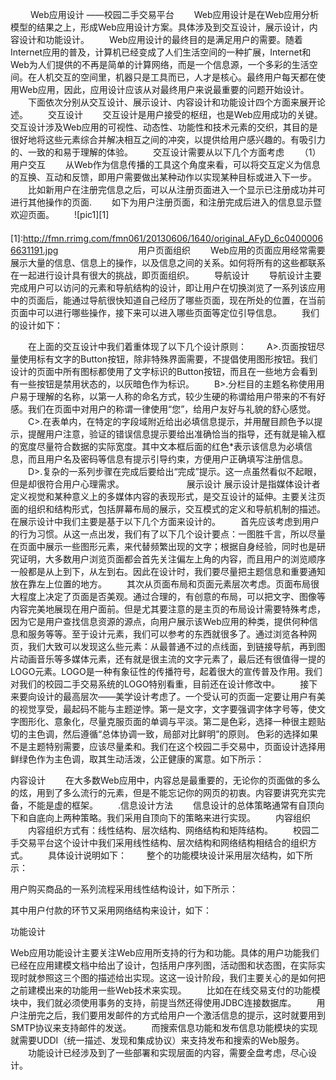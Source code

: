 　　                                   Web应用设计
                                       ——校园二手交易平台
　　Web应用设计是在Web应用分析模型的结果之上，形成Web应用设计方案。具体涉及到交互设计，展示设计，内容设计和功能设计。
　　Web应用设计的最终目的是满足用户的需要。随着Internet应用的普及，计算机已经变成了人们生活空间的一种扩展，Internet和Web为人们提供的不再是简单的计算网络，而是一个信息源，一个多彩的生活空间。在人机交互的空间里，机器只是工具而已，人才是核心。最终用户每天都在使用Web应用，因此，应用设计应该从对最终用户来说最重要的问题开始设计。
　　下面依次分别从交互设计、展示设计、内容设计和功能设计四个方面来展开论述。
　　交互设计
　　交互设计是用户接受的枢纽，也是Web应用成功的关键。交互设计涉及Web应用的可视性、动态性、功能性和技术元素的交织，其目的是很好地将这些元素综合并解决相互之间的冲突，以提供给用户感兴趣的。有吸引力的、一致的和易于理解的体验。
　　交互设计需要从以下几个方面考虑
　　（1） 用户交互
　　从Web作为信息传播的工具这个角度来看，可以将交互定义为信息的互换、互动和反馈，即用户需要做出某种动作以实现某种目标或进入下一步。
　　比如新用户在注册完信息之后，可以从注册页面进入一个显示已注册成功并可进行其他操作的页面.
　　如下为用户注册页面，和注册完成后进入的信息显示暨欢迎页面。
　　![pic1][1]
　　[1]:http://fmn.rrimg.com/fmn061/20130606/1640/original_AFyD_6c04000066631191.jpg
　　
　　
　　
　　用户页面组织
　　Web应用的页面应用经常需要展示大量的信息、信息上的操作，以及信息之间的关系。如何将所有的这些都联系在一起进行设计具有很大的挑战，即页面组织。
　　导航设计
　　导航设计主要完成用户可以访问的元素和导航结构的设计，即让用户在切换浏览了一系列该应用中的页面后，能通过导航很快知道自己经历了哪些页面，现在所处的位置，在当前页面中可以进行哪些操作，接下来可以进入哪些页面等定位引导信息。
　　我们的设计如下：

　　在上面的交互设计中我们着重体现了以下几个设计原则：
　　A>.页面按钮尽量使用标有文字的Button按钮，除非特殊界面需要，不提倡使用图形按钮。我们设计的页面中所有图标都使用了文字标识的Button按钮，而且在一些地方会看到有一些按钮是禁用状态的，以灰暗色作为标识。
　　B>.分栏目的主题名称使用用户易于理解的名称，以第一人称的命名方式，较少生硬的称谓给用户带来的不有好感。我们在页面中对用户的称谓一律使用“您”，给用户友好与礼貌的舒心感觉。
　　C>.在表单内，在特定的字段域附近给出必填信息提示，并用醒目颜色予以提示，提醒用户注意，验证的错误信息提示要给出准确恰当的指导，还有就是输入框的宽度尽量符合数据的实际宽度。其中文本框后面的红色*表示该信息为必填信息，而且用户名及密码等信息有提示引导约束，方便用户正确填写注册信息。
　　D>.复杂的一系列步骤在完成后要给出“完成”提示。这一点虽然看似不起眼，但是却很符合用户心理需求。
　　
　　
　　
展示设计
展示设计是指媒体设计者定义视觉和某种意义上的多媒体内容的表现形式，是交互设计的延伸。主要关注页面的组织和结构形式，包括屏幕布局的展示，交互模式的定义和导航机制的描述。在展示设计中我们主要是基于以下几个方面来设计的。
　　首先应该考虑到用户的行为习惯。从这一点出发，我们有了以下几个设计要点：一图胜千言，所以尽量在页面中展示一些图形元素，来代替频繁出现的文字；根据自身经验，同时也是研究证明，大多数用户浏览页面都会首先关注偏左上角的内容，而且用户的浏览顺序一般都是从上到下，从左到右。因此在设计时，我们要尽量把主题信息和重要通知放在靠左上位置的地方。
　　其次从页面布局和页面元素层次考虑。页面布局很大程度上决定了页面是否美观。通过合理的，有创意的布局，可以把文字、图像等内容完美地展现在用户面前。但是尤其要注意的是主页的布局设计需要特殊考虑，因为它是用户查找信息资源的源点，向用户展示该Web应用的种类，提供何种信息和服务等等。至于设计元素，我们可以参考的东西就很多了。通过浏览各种网页，我们大致可以发现这么些元素：从最普通不过的点线面，到链接导航，再到图片动画音乐等多媒体元素，还有就是很主流的文字元素了，最后还有很值得一提的LOGO元素。LOGO是一种有象征性的传播符号，起着很大的宣传普及作用。我们对我们的校园二手交易系统的LOGO特别看重，目前还在设计修改中。
　　接下来要向设计的最高层次——美学设计考虑了。一个受认可的页面一定要让用户有美的视觉享受，最起码不能与主题逆悖。第一是文字，文字要强调字体字号等，使文字图形化、意象化，尽量克服页面的单调与平淡。第二是色彩，选择一种很主题贴切的主色调，然后遵循“总体协调一致，局部对比鲜明”的原则。
色彩的选择如果不是主题特别需要，应该尽量柔和。我们在这个校园二手交易中，页面设计选择用鲜绿色作为主色调，取其生动活泼，公正健康的寓意。如下所示：

内容设计
　　在大多数Web应用中，内容总是最重要的，无论你的页面做的多么的炫，用到了多么流行的元素，但是不能忘记你的网页的初衷。内容要讲究充实完备，不能是虚的框架。
　　.信息设计方法
　　信息设计的总体策略通常有自顶向下和自底向上两种策略。我们采用自顶向下的策略来进行实现。
　　内容组织
　　内容组织方式有：线性结构、层次结构、网络结构和矩阵结构。
　　校园二手交易平台这个设计中我们采用线性结构、层次结构和网络结构相结合的组织方式。
　　具体设计说明如下：
　　整个的功能模块设计采用层次结构，如下所示：
　　
　　

















用户购买商品的一系列流程采用线性结构设计，如下所示：

         




















其中用户付款的环节又采用网络结构来设计，如下：













功能设计


 Web应用功能设计主要关注Web应用所支持的行为和功能。具体的用户功能我们已经在应用建模文档中给出了设计，包括用户序列图，活动图和状态图，在实际实现时就参照这三个图的描述给出实现。这这一设计阶段，我们主要关心的是如何把之前建模出来的功能用一些Web技术来实现。
　　比如在在线交易支付的功能模块中，我们就必须使用事务的支持，前提当然还得使用JDBC连接数据库。
　　用户注册完之后，我们要用发邮件的方式给用户一个激活信息的提示，这时就要用到SMTP协议来支持邮件的发送。
　　而搜索信息功能和发布信息功能模块的实现就需要UDDI（统一描述、发现和集成协议）来支持发布和搜索的Web服务。
　　功能设计已经涉及到了一些部署和实现层面的内容，需要全盘考虑，尽心设计。
